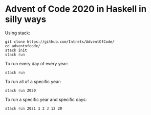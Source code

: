 # Advent of Code 2020 in Haskell in silly ways

Using stack:
```
git clone https://github.com/Intrets/AdventOfCode/
cd adventofcode/
stack init
stack run
```

To run every day of every year:

```stack run```

To run all of a specific year:

```stack run 2020```

To run a specific year and specific days:

```stack run 2021 1 2 3 12 20```

